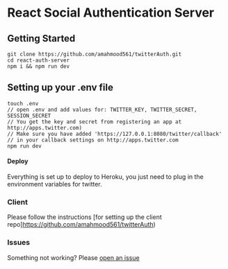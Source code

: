 # React Social Authentication Server

## Getting Started

```
git clone https://github.com/amahmood561/twitterAuth.git
cd react-auth-server
npm i && npm run dev
```


## Setting up your .env file
```
touch .env
// open .env and add values for: TWITTER_KEY, TWITTER_SECRET, SESSION_SECRET
// You get the key and secret from registering an app at http://apps.twitter.com)
// Make sure you have added 'https://127.0.0.1:8080/twitter/callback'
// in your callback settings on http://apps.twitter.com
npm run dev
```

#### Deploy
Everything is set up to deploy to Heroku, you just need to plug in the environment variables for twitter.

### Client
Please follow the instructions [for setting up the client repo]https://github.com/amahmood561/twitterAuth)

### Issues
Something not working?  Please [open an issue](https://github.com/funador/react-auth-server/issues)